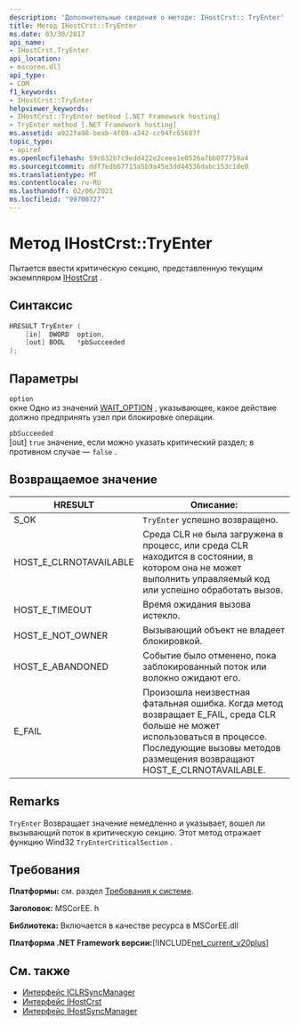 ```yaml
---
description: 'Дополнительные сведения о методе: IHostCrst:: TryEnter'
title: Метод IHostCrst::TryEnter
ms.date: 03/30/2017
api_name:
- IHostCrst.TryEnter
api_location:
- mscoree.dll
api_type:
- COM
f1_keywords:
- IHostCrst::TryEnter
helpviewer_keywords:
- IHostCrst::TryEnter method [.NET Framework hosting]
- TryEnter method [.NET Framework hosting]
ms.assetid: a922fa98-beab-4f09-a342-cc94fc65687f
topic_type:
- apiref
ms.openlocfilehash: 59c632b7c9edd422e2ceee1e0526a7bb077759a4
ms.sourcegitcommit: ddf7edb67715a5b9a45e3dd44536dabc153c1de0
ms.translationtype: MT
ms.contentlocale: ru-RU
ms.lasthandoff: 02/06/2021
ms.locfileid: "99708727"
---
```

# <a name="ihostcrsttryenter-method"></a>Метод IHostCrst::TryEnter

Пытается ввести критическую секцию, представленную текущим экземпляром [IHostCrst](ihostcrst-interface.md) .  
  
## <a name="syntax"></a>Синтаксис  
  
```cpp  
HRESULT TryEnter (  
    [in]  DWORD  option,  
    [out] BOOL   *pbSucceeded  
);  
```  
  
## <a name="parameters"></a>Параметры  

 `option`  
 окне Одно из значений [WAIT_OPTION](wait-option-enumeration.md) , указывающее, какое действие должно предпринять узел при блокировке операции.  
  
 `pbSucceeded`  
 [out] `true` значение, если можно указать критический раздел; в противном случае — `false` .  
  
## <a name="return-value"></a>Возвращаемое значение  
  
|HRESULT|Описание:|  
|-------------|-----------------|  
|S_OK|`TryEnter` успешно возвращено.|  
|HOST_E_CLRNOTAVAILABLE|Среда CLR не была загружена в процесс, или среда CLR находится в состоянии, в котором она не может выполнить управляемый код или успешно обработать вызов.|  
|HOST_E_TIMEOUT|Время ожидания вызова истекло.|  
|HOST_E_NOT_OWNER|Вызывающий объект не владеет блокировкой.|  
|HOST_E_ABANDONED|Событие было отменено, пока заблокированный поток или волокно ожидают его.|  
|E_FAIL|Произошла неизвестная фатальная ошибка. Когда метод возвращает E_FAIL, среда CLR больше не может использоваться в процессе. Последующие вызовы методов размещения возвращают HOST_E_CLRNOTAVAILABLE.|  
  
## <a name="remarks"></a>Remarks  

 `TryEnter` Возвращает значение немедленно и указывает, вошел ли вызывающий поток в критическую секцию. Этот метод отражает функцию Wind32 `TryEnterCriticalSection` .  
  
## <a name="requirements"></a>Требования  

 **Платформы:** см. раздел [Требования к системе](../../get-started/system-requirements.md).  
  
 **Заголовок:** MSCorEE. h  
  
 **Библиотека:** Включается в качестве ресурса в MSCorEE.dll  
  
 **Платформа .NET Framework версии:**[!INCLUDE[net_current_v20plus](../../../../includes/net-current-v20plus-md.md)]  
  
## <a name="see-also"></a>См. также

- [Интерфейс ICLRSyncManager](iclrsyncmanager-interface.md)
- [Интерфейс IHostCrst](ihostcrst-interface.md)
- [Интерфейс IHostSyncManager](ihostsyncmanager-interface.md)
